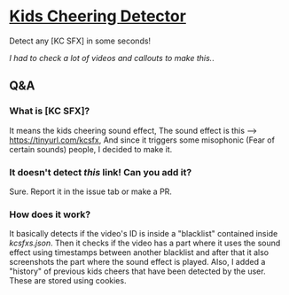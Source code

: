 # [Kids Cheering Detector](https://pggamer2.github.io/Rickroll-Detector/)
Detect any [KC SFX] in some seconds!

*I had to check a lot of videos and callouts to make this.*.

## Q&A

### What is [KC SFX]?
It means the kids cheering sound effect, The sound effect is this --> https://tinyurl.com/kcsfx, And since it triggers some misophonic (Fear of certain sounds) people, I decided to make it.

### It doesn't detect *this* link! Can you add it?
Sure. Report it in the issue tab or make a PR.

### How does it work?
It basically detects if the video's ID is inside a "blacklist" contained inside *kcsfxs.json*. Then it checks if the video has a part where it uses the sound effect using timestamps between another blacklist and after that it also screenshots the part where the sound effect is played.
Also, I added a "history" of previous kids cheers that have been detected by the user. These are stored using cookies.
